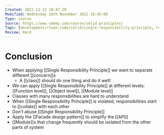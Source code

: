 ```yaml
---
Created: 2022-12-22 10:47:29
Modified: Wednesday 16th November 2022 16:45:08
Type: course
Source: https://www.udemy.com/course/solid-principles/
Tags: [development/clean-code/solid/single-responsibility-principle, review]
Review: Hard
---
```


# Conclusion

- When applying [[Single Responsibility Principle]] we want to separate different [[concern]]s
    - A [[class]] should do one thing and do it well!
- We can apply [[Single Responsibility Principle]] at different levels: [[Function level]], [[Object level]], [[Module level]]
- Classes with many responsibilities are hard to understand
- When [[Single Responsibility Principle]] is violated, responsibilities start to [[collate]] with each other
- Don't abuse [[Single Responsibility Principle]]
- Apply the [[Facade design pattern]] to simplify the [[API]]
- [[Module]]s that change frequently should be isolated from the other parts of system
